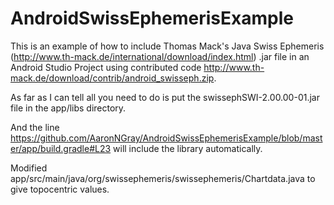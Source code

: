 # AndroidSwissEphemerisExample

This is an example of how to include Thomas Mack's Java Swiss Ephemeris (http://www.th-mack.de/international/download/index.html) .jar file in an Android Studio Project using contributed code http://www.th-mack.de/download/contrib/android_swisseph.zip.

As far as I can tell all you need to do is put the swissephSWI-2.00.00-01.jar file in the app/libs directory.

And the line https://github.com/AaronNGray/AndroidSwissEphemerisExample/blob/master/app/build.gradle#L23 will include the library automatically.

Modified app/src/main/java/org/swissephemeris/swissephemeris/Chartdata.java to give topocentric values.
